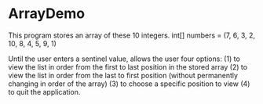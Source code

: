 # ArrayDemo

This program stores an array of these 10 integers. int[] numbers = (7, 6, 3, 2, 10, 8, 4, 5, 9, 1)

Until the user enters a sentinel value, allows the user four options:
(1) to view the list in order from the first to last position in the stored array
(2) to view the list in order from the last to first position (without permanently changing in order of the array)
(3) to choose a specific position to view
(4) to quit the application.

